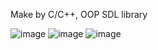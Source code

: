 Make by C/C++, OOP SDL library

![image](https://github.com/user-attachments/assets/fbbf9ce6-0bb2-43ee-bef5-d6f104b81889)
![image](https://github.com/user-attachments/assets/8bfe6c28-116d-461d-a4b0-8bb9f1cae31b)
![image](https://github.com/user-attachments/assets/fa3e75a1-f868-41af-9013-f1806eb28536)

